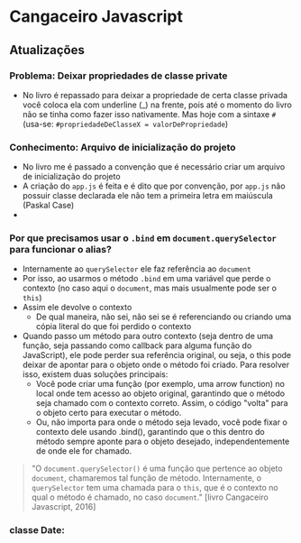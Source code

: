 # Cangaceiro Javascript

## Atualizações

### Problema: Deixar propriedades de classe __private__
- No livro é repassado para deixar a propriedade de certa classe privada você coloca ela com underline (_) na frente, pois até o momento do livro não se tinha como fazer isso nativamente. Mas hoje com a sintaxe ```#``` (usa-se: ```#propriedadeDeClasseX = valorDePropriedade```) 

### Conhecimento: Arquivo de inicialização do projeto
- No livro me é passado a convenção que é necessário criar um arquivo de inicialização do projeto
- A criação do `app.js` é feita e é dito que por convenção, por `app.js` não possuir classe declarada ele não tem a primeira letra em maiúscula (Paskal Case)
-  

### Por que precisamos usar o `.bind` em `document.querySelector` para funcionar o alias?
- Internamente ao `querySelector` ele faz referência ao `document`
- Por isso, ao usarmos o método `.bind` em uma variável que perde o contexto (no caso aqui o `document`, mas mais usualmente pode ser o `this`)
- Assim ele devolve o contexto 
  - De qual maneira, não sei, não sei se é referenciando ou criando uma cópia literal do que foi perdido o contexto
- Quando passo um método para outro contexto (seja dentro de uma função, seja passando como callback para alguma função do JavaScript), ele pode perder sua referência original, ou seja, o this pode deixar de apontar para o objeto onde o método foi criado. Para resolver isso, existem duas soluções principais:
  - Você pode criar uma função (por exemplo, uma arrow function) no local onde tem acesso ao objeto original, garantindo que o método seja chamado com o contexto correto. Assim, o código "volta" para o objeto certo para executar o método.
  - Ou, não importa para onde o método seja levado, você pode fixar o contexto dele usando .bind(), garantindo que o this dentro do método sempre aponte para o objeto desejado, independentemente de onde ele for chamado.
>"O `document.querySelector()` é uma função que pertence ao objeto `document`, chamaremos tal função de método. Internamente, o `querySelector` tem uma chamada para o `this`, que é o contexto no qual o método é chamado, no caso `document`."
[livro Cangaceiro Javascript, 2016]

### classe Date: 